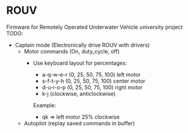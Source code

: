 # ROUV
Firmware for Remotely Operated Underwater Vehicle university project 
TODO:
- Captain mode (Electronically drive ROUV with drivers)
    - Motor commands (On, duty_cycle, off)
        - Use keyboard layout for percentages:
            - a-q-w-e-r (0, 25, 50, 75, 100) left motor
            - s-f-t-y-h (0, 25, 50, 75, 100) center motor
            - d-u-i-o-p (0, 25, 50, 75, 100) right motor
            - k-j (clockwise, anticlockwise) 
            
            Example:
            - qk => left motor 25% clockwise
    - Autopilot (replay saved commands in buffer)
